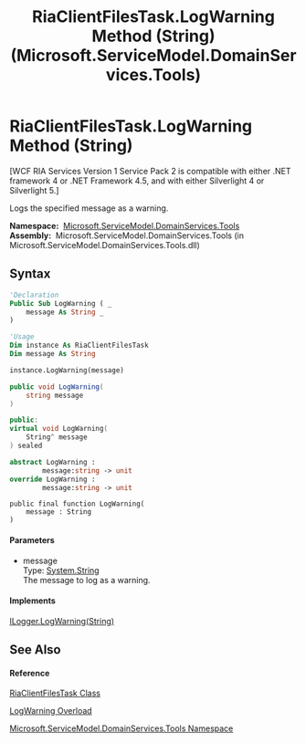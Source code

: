 ﻿---
title: RiaClientFilesTask.LogWarning Method (String) (Microsoft.ServiceModel.DomainServices.Tools)
TOCTitle: LogWarning Method (String)
ms:assetid: M:Microsoft.ServiceModel.DomainServices.Tools.RiaClientFilesTask.LogWarning(System.String)
ms:mtpsurl: https://msdn.microsoft.com/en-us/library/microsoft.servicemodel.domainservices.tools.riaclientfilestask.logwarning(v=VS.91)
ms:contentKeyID: 32336214
ms.date: 01/27/2012
mtps_version: v=VS.91
dev_langs:
- vb
- csharp
- c++
- fsharp
- jscript
api_location:
- microsoft.servicemodel.domainservices.tools.dll
api_name:
- Microsoft.ServiceModel.DomainServices.Tools.RiaClientFilesTask.LogWarning
api_type:
- Managed
topic_type:
- apiref
- kbSyntax
product_family_name: VS
ROBOTS: INDEX,FOLLOW
---

# RiaClientFilesTask.LogWarning Method (String)

\[WCF RIA Services Version 1 Service Pack 2 is compatible with either .NET framework 4 or .NET Framework 4.5, and with either Silverlight 4 or Silverlight 5.\]

Logs the specified message as a warning.

**Namespace:**  [Microsoft.ServiceModel.DomainServices.Tools](gg153739\(v=vs.91\).md)  
**Assembly:**  Microsoft.ServiceModel.DomainServices.Tools (in Microsoft.ServiceModel.DomainServices.Tools.dll)

## Syntax

``` vb
'Declaration
Public Sub LogWarning ( _
    message As String _
)
```

``` vb
'Usage
Dim instance As RiaClientFilesTask
Dim message As String

instance.LogWarning(message)
```

``` csharp
public void LogWarning(
    string message
)
```

``` c++
public:
virtual void LogWarning(
    String^ message
) sealed
```

``` fsharp
abstract LogWarning : 
        message:string -> unit 
override LogWarning : 
        message:string -> unit 
```

``` jscript
public final function LogWarning(
    message : String
)
```

#### Parameters

  - message  
    Type: [System.String](https://msdn.microsoft.com/en-us/library/s1wwdcbf)  
    The message to log as a warning.  

#### Implements

[ILogger.LogWarning(String)](https://msdn.microsoft.com/en-us/library/m:microsoft.servicemodel.domainservices.tools.ilogger.logwarning\(system.string\)\(v=VS.91\))  

## See Also

#### Reference

[RiaClientFilesTask Class](gg153747\(v=vs.91\).md)

[LogWarning Overload](gg153807\(v=vs.91\).md)

[Microsoft.ServiceModel.DomainServices.Tools Namespace](gg153739\(v=vs.91\).md)


